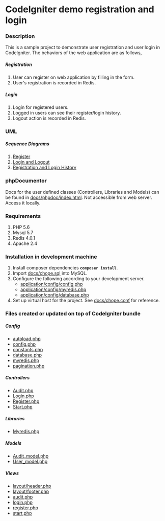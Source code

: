 # CodeIgniter demo registration and login

### Description
This is a sample project to demonstrate user registration and user login in CodeIgniter. The behaviors of the web application are as follows,

##### Registration
1. User can register on web application by filling in the form.
2. User's registration is recorded in Redis.

##### Login
1. Login for registered users.
2. Logged in users can see their register/login history.
3. Logout action is recorded in Redis.

### UML
##### Sequence Diagrams
1. [Register](docs/uml/01_Sequence_Register.png)
2. [Login and Logout](docs/uml/02_Sequence_Login_Logout.png)
3. [Registration and Login History](docs/uml/03_Sequence_Registration_Login_History.png)

### phpDocumentor
Docs for the user defined classes (Controllers, Libraries and Models) can be found in [docs/phpdoc/index.html](docs/phpdoc/index.html).
Not accessible from web server. Access it locally. 

### Requirements
1. PHP 5.6
2. Mysql 5.7
3. Redis 4.0.1
4. Apache 2.4

### Installation in development machine
1. Install composer dependencies **`composer install`**.
2. Import [docs/chope.sql](docs/chope.sql) into MySQL.
3. Configure the following according to your development server.
    * [application/config/config.php](application/config/config.php)
    * [application/config/myredis.php](application/config/myredis.php)
    * [application/config/database.php](application/config/database.php)
4. Set up virtual host for the project. See [docs/chope.conf](docs/chope.conf) for reference.

### Files created or updated on top of CodeIgniter bundle

##### Config
* [autoload.php](application/config/autoload.php)
* [config.php](application/config/config.php)
* [constants.php](application/config/constants.php)
* [database.php](application/config/database.php)
* [myredis.php](application/config/myredis.php)
* [pagination.php](application/config/pagination.php)

##### Controllers
* [Audit.php](application/controllers/Audit.php)
* [Login.php](application/controllers/Login.php)
* [Register.php](application/controllers/Register.php)
* [Start.php](application/controllers/Start.php)

##### Libraries
* [Myredis.php](application/libraries/Myredis.php)

##### Models
* [Audit_model.php](application/models/Audit_model.php)
* [User_model.php](application/models/User_model.php)

##### Views
* [layout/header.php](application/views/layout/header.php)
* [layout/footer.php](application/views/layout/footer.php)
* [audit.php](application/views/audit.php)
* [login.php](application/views/login.php)
* [register.php](application/views/register.php)
* [start.php](application/views/start.php)
